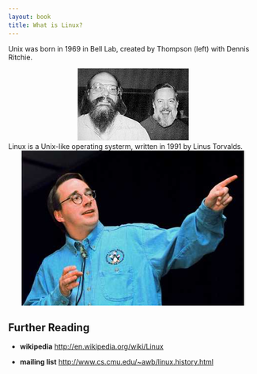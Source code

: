 ```yaml
---
layout: book
title: What is Linux?
---
```



Unix was born in 1969 in Bell Lab, created by Thompson (left) with Dennis
Ritchie.

<center><img src="./images/Ken_n_dennis.jpg"></center>
Linux is a Unix-like operating systerm, written in 1991 by Linus Torvalds. 

<center><img src="./images/linus.jpg"></center>


## Further Reading

- __wikipedia__
<http://en.wikipedia.org/wiki/Linux>

- __mailing list__
<http://www.cs.cmu.edu/~awb/linux.history.html>

